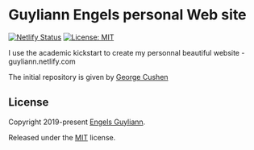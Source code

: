 # Guyliann Engels personal Web site 

[![Netlify Status](https://api.netlify.com/api/v1/badges/bdaa43f8-468d-4f48-babb-a54ebd3bfbe9/deploy-status)](https://app.netlify.com/sites/guyliann/deploys)
[![License: MIT](https://img.shields.io/badge/License-MIT-yellow.svg)](https://opensource.org/licenses/MIT)


I use the academic kickstart to create my personnal beautiful website - guyliann.netlify.com

The initial repository is given by [George Cushen](https://georgecushen.com)


## License

Copyright 2019-present [Engels Guyliann](http://guyliann.be).

Released under the [MIT](https://github.com/sourcethemes/academic-kickstart/blob/master/LICENSE.md) license.
